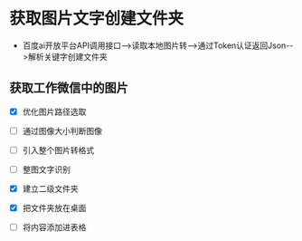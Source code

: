 # 获取图片文字创建文件夹
- 百度ai开放平台API调用接口-->读取本地图片转-->通过Token认证返回Json-->解析关键字创建文件夹

## 获取工作微信中的图片

- [x] 优化图片路径选取
- [ ] 通过图像大小判断图像
- [ ] 引入整个图片转格式
- [ ] 整图文字识别
- [x] 建立二级文件夹
- [x] 把文件夹放在桌面
- [ ] 将内容添加进表格

